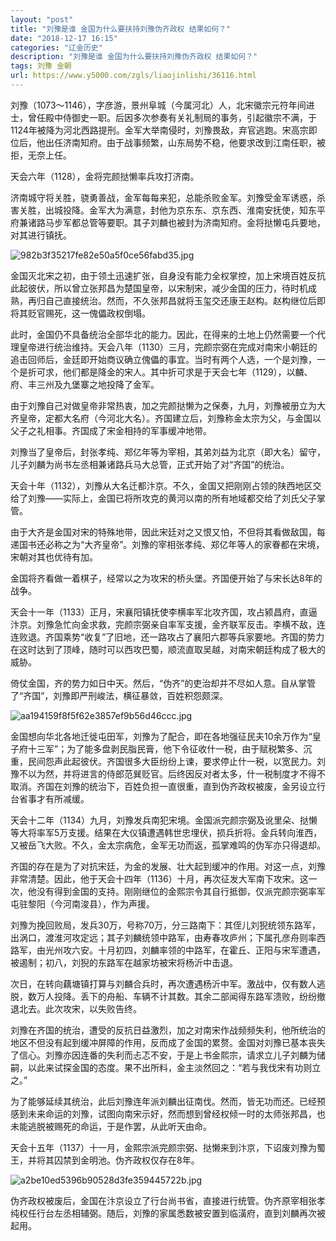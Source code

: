 ```yaml
---
layout: "post"
title: "刘豫是谁 金国为什么要扶持刘豫伪齐政权 结果如何？"
date: "2018-12-17 16:15"
categories: "辽金历史"
description: "刘豫是谁 金国为什么要扶持刘豫伪齐政权 结果如何？"
tags: 刘豫 金朝
url: https://www.y5000.com/zgls/liaojinlishi/36116.html
---
```






刘豫（1073～1146），字彦游，景州阜城（今属河北）人，北宋徽宗元符年间进士，曾任殿中侍御史一职。后因多次参奏有关礼制局的事务，引起徽宗不满，于1124年被降为河北西路提刑。金军大举南侵时，刘豫畏敌，弃官逃跑。宋高宗即位后，他出任济南知府。由于战事频繁，山东局势不稳，他要求改到江南任职，被拒，无奈上任。

天会六年（1128），金将完颜挞懒率兵攻打济南。

济南城守将关胜，骁勇善战，金军每每来犯，总能杀败金军。刘豫受金军诱惑，杀害关胜，出城投降。金军大为满意，封他为京东东、京东西、淮南安抚使，知东平府兼诸路马步军都总管等要职。其子刘麟也被封为济南知府。金将挞懒屯兵要地，对其进行镇抚。

![982b3f35217fe82e50a5f0ce56fabd35.jpg](https://img.y5000.com/uploads/allimg/181029/982b3f35217fe82e50a5f0ce56fabd35.jpg)

金国灭北宋之初，由于领土迅速扩张，自身没有能力全权掌控，加上宋境百姓反抗此起彼伏，所以曾立张邦昌为楚国皇帝，以宋制宋，减少金国的压力，待时机成熟，再归自己直接统治。然而，不久张邦昌就将玉玺交还康王赵构。赵构继位后即将其贬官赐死，这一傀儡政权倒塌。

此时，金国仍不具备统治全部华北的能力。因此，在得来的土地上仍然需要一个代理皇帝进行统治维持。天会八年（1130）三月，完颜宗弼在完成对南宋小朝廷的追击回师后，金廷即开始商议确立傀儡的事宜。当时有两个人选，一个是刘豫，一个是折可求，他们都是降金的宋人。其中折可求是于天会七年（1129），以麟、府、丰三州及九堡寨之地投降了金军。

由于刘豫自己对做皇帝非常热衷，加之完颜挞懒为之保奏，九月，刘豫被册立为大齐皇帝，定都大名府（今河北大名）。齐国建立后，刘豫称金太宗为父，与金国以父子之礼相事。齐国成了宋金相持的军事缓冲地带。

刘豫当了皇帝后，封张孝纯、郑亿年等为宰相，其弟刘益为北京（即大名）留守，儿子刘麟为尚书左丞相兼诸路兵马大总管，正式开始了对“齐国”的统治。

天会十年（1132），刘豫从大名迁都汴京。不久，金国又把刚刚占领的陕西地区交给了刘豫——实际上，金国已将所攻克的黄河以南的所有地域都交给了刘氏父子掌管。  

由于大齐是金国对宋的特殊地带，因此宋廷对之又恨又怕，不但将其看做敌国，每递国书还必称之为“大齐皇帝”。刘豫的宰相张孝纯、郑亿年等人的家眷都在宋境，宋朝对其也优待有加。

金国将齐看做一着棋子，经常以之为攻宋的桥头堡。齐国便开始了与宋长达8年的战争。

天会十一年（1133）正月，宋襄阳镇抚使李横率军北攻齐国，攻占颍昌府，直逼汴京。刘豫急忙向金求救，完颜宗弼亲自率军支援，金齐联军反击。李横不敌，连连败退。齐国乘势“收复”了旧地，还一路攻占了襄阳六郡等兵家要地。齐国的势力在这时达到了顶峰，随时可以西攻巴蜀，顺流直取吴越，对南宋朝廷构成了极大的威胁。

倚仗金国，齐的势力如日中天。然后，“伪齐”的吏治却并不尽如人意。自从掌管了“齐国”，刘豫即严刑峻法，横征暴敛，百姓积怨颇深。

![aa194159f8f5f62e3857ef9b56d46ccc.jpg](https://img.y5000.com/uploads/allimg/181029/aa194159f8f5f62e3857ef9b56d46ccc.jpg)

金国想向华北各地迁徙屯田军，刘豫为了配合，即在各地强征民夫10余万作为“皇子府十三军”；为了能多盘剥民脂民膏，他下令征收什一税，由于赋税繁多、沉重，民间怨声此起彼伏。齐国很多大臣纷纷上谏，要求停止什一税，以宽民力。刘豫不以为然，并将进言的侍郎范巽贬官。后终因反对者太多，什一税制度才不得不取消。齐国在刘豫的统治下，百姓负担一直很重，直到伪齐政权被废，金另设立行台省事才有所减缓。

天会十二年（1134）九月，刘豫发兵南犯宋境。金国派完颜宗弼及讹里朵、挞懒等大将率军5万支援。结果在大仪镇遭遇韩世忠埋伏，损兵折将。金兵转向淮西，又被岳飞大败。不久，金太宗病危，金军无功而返，孤掌难鸣的伪军亦只得退却。

齐国的存在是为了对抗宋廷，为金的发展、壮大起到缓冲的作用。对这一点，刘豫非常清楚。因此，他于天会十四年（1136）十月，再次征发大军南下攻宋。这一次，他没有得到金国的支持。刚刚继位的金熙宗令其自行抵御，仅派完颜宗弼率军屯驻黎阳（今河南浚县），作为声援。

刘豫为挽回败局，发兵30万，号称70万，分三路南下：其侄儿刘猊统领东路军，出涡口，渡淮河攻定远；其子刘麟统领中路军，由寿春攻庐州；下属孔彦舟则率西路军，由光州攻六安。十月初四，刘麟率领的中路军，在霍丘、正阳与宋军遭遇，被遏制；初八，刘猊的东路军在越家坊被宋将杨沂中击退。

次日，在转向藕塘镇打算与刘麟合兵时，再次遭遇杨沂中军。激战中，仅有数人逃脱，数万人投降。丢下的舟船、车辆不计其数。其余二部闻得东路军溃败，纷纷撤退北去。此次攻宋，以失败告终。

刘豫在齐国的统治，遭受的反抗日益激烈，加之对南宋作战频频失利，他所统治的地区不但没有起到缓冲屏障的作用，反而成了金国的累赘。金国对刘豫已基本丧失了信心。刘豫亦因连番的失利而忐忑不安，于是上书金熙宗，请求立儿子刘麟为储嗣，以此来试探金国的态度。果不出所料，金主淡然回之：“若与我伐宋有功则立之。”

为了能够延续其统治，此后刘豫连年派刘麟出征南伐。然而，皆无功而还。已经预感到未来命运的刘豫，试图向南宋示好，然而想到曾经权倾一时的太师张邦昌，也未能逃脱被赐死的命运，于是作罢，从此听天由命。

天会十五年（1137）十一月，金熙宗派完颜宗弼、挞懒来到汴京，下诏废刘豫为蜀王，并将其囚禁到金明池。伪齐政权仅存在8年。

![a2be10ed5396b90528d3fe359445722b.jpg](https://img.y5000.com/uploads/allimg/181029/a2be10ed5396b90528d3fe359445722b.jpg)

伪齐政权被废后，金国在汴京设立了行台尚书省，直接进行统管。伪齐原宰相张孝纯权任行台左丞相辅弼。随后，刘豫的家属悉数被安置到临潢府，直到刘麟再次被起用。  
